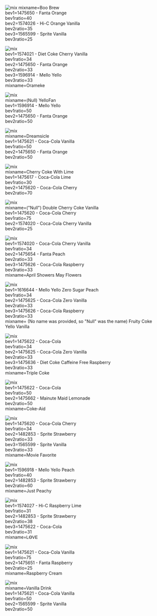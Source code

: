 ![mix](https://i.pinimg.com/564x/14/88/ff/1488ff3014b739a37e7f95ba9abc3687.jpg)
mixname=Boo Brew
<br>bev1=1475650 - Fanta Orange
<br>bev1ratio=40
<br>bev2=1574026 - Hi-C Orange Vanilla
<br>bev2ratio=35
<br>bev3=1565599 - Sprite Vanilla
<br>bev3ratio=25

![mix](https://i.pinimg.com/564x/33/29/37/33293797b2a6cc5d809aeb6b5c986f6f.jpg)
<br>bev1=1574021 - Diet Coke Cherry Vanilla
<br>bev1ratio=34
<br>bev2=1475650 - Fanta Orange
<br>bev2ratio=33
<br>bev3=1596914 - Mello Yello
<br>bev3ratio=33
<br>mixname=Orameke

![mix](https://i.pinimg.com/564x/1d/3a/48/1d3a48b9aab2a8c473cb6e787caf70a9.jpg)
<br>mixname=(Null) YelloFan
<br>bev1=1596914 - Mello Yello
<br>bev1ratio=50
<br>bev2=1475650 - Fanta Orange
<br>bev2ratio=50

![mix](https://i.pinimg.com/564x/d0/76/f8/d076f85c484fa86eb4be20b8cd3872e3.jpg)
<br>mixname=Dreamsicle
<br>bev1=1475621 - Coca-Cola Vanilla
<br>bev1ratio=50
<br>bev2=1475650 - Fanta Orange
<br>bev2ratio=50

![mix](https://i.pinimg.com/564x/ad/0f/26/ad0f268b167519479596d79fde5cd23f.jpg)
<br>mixname=Cherry Coke With Lime
<br>bev1=1475617 - Coca-Cola Lime
<br>bev1ratio=30
<br>bev2=1475620 - Coca-Cola Cherry
<br>bev2ratio=70

![mix](https://i.pinimg.com/564x/2d/84/22/2d8422c3dc6daec53760151dae389dad.jpg)
<br>mixname=("Null") Double Cherry Coke Vanilla
<br>bev1=1475620 - Coca-Cola Cherry
<br>bev1ratio=75
<br>bev2=1574020 - Coca-Cola Cherry Vanilla
<br>bev2ratio=25

![mix](https://i.pinimg.com/564x/b6/fa/ef/b6faefd340bc32f4a06c6c5c59e866a5.jpg)
<br>bev1=1574020 - Coca-Cola Cherry Vanilla
<br>bev1ratio=34
<br>bev2=1475654 - Fanta Peach
<br>bev2ratio=33
<br>bev3=1475626 - Coca-Cola Raspberry
<br>bev3ratio=33
<br>mixname=April Showers May Flowers

![mix](https://i.pinimg.com/564x/c2/51/a0/c251a05c760abac7f80dd35c5f5fb147.jpg)
<br>bev1=1616644 - Mello Yello Zero Sugar Peach
<br>bev1ratio=34
<br>bev2=1475625 - Coca-Cola Zero Vanilla
<br>bev2ratio=33
<br>bev3=1475626 - Coca-Cola Raspberry
<br>bev3ratio=33
<br>mixname= (No name was provided, so "Null" was the name) Fruity Coke Yello Vanilla

![mix](https://i.pinimg.com/564x/c3/9a/30/c39a30456c08820723faae80578fbff6.jpg)
<br>bev1=1475622 - Coca-Cola
<br>bev1ratio=34
<br>bev2=1475625 - Coca-Cola Zero Vanilla
<br>bev2ratio=33
<br>bev3=1475636 - Diet Coke Caffeine Free Raspberry
<br>bev3ratio=33
<br>mixname=Triple Coke

![mix](https://i.pinimg.com/564x/20/c8/42/20c84251808ce771e13ecac888b79b2d.jpg)
<br>bev1=1475622 - Coca-Cola
<br>bev1ratio=50
<br>bev2=1475662 - Mainute Maid Lemonade
<br>bev2ratio=50
<br>mixname=Coke-Aid

![mix](https://i.pinimg.com/564x/85/b0/ab/85b0ab30bc2893da4afbcc8feed161b2.jpg)
<br>bev1=1475620 - Coca-Cola Cherry
<br>bev1ratio=34
<br>bev2=1482853 - Sprite Strawberry
<br>bev2ratio=33
<br>bev3=1565599 - Sprite Vanilla
<br>bev3ratio=33
<br>mixname=Movie Favorite

![mix](https://i.pinimg.com/564x/bc/49/f7/bc49f75b53b4b459d197207177141e0a.jpg)
<br>bev1=1596918 - Mello Yello Peach
<br>bev1ratio=40
<br>bev2=1482853 - Sprite Strawberry
<br>bev2ratio=60
<br>mixname=Just Peachy

![mix](https://i.pinimg.com/564x/62/80/ef/6280ef9ac6a1a59ed2b0f3f51dc24ccd.jpg)
<br>bev1=1574027 - Hi-C Raspberry Lime
<br>bev1ratio=31
<br>bev2=1482853 - Sprite Strawberry
<br>bev2ratio=38
<br>bev3=1475622 - Coca-Cola
<br>bev3ratio=31
<br>mixname=ᏞᎾᏙᎬ

![mix](https://i.pinimg.com/564x/4f/b4/44/4fb444aeb76182e5b68b1d4c188aacf0.jpg)
<br>bev1=1475621 - Coca-Cola Vanilla
<br>bev1ratio=75
<br>bev2=1475651 - Fanta Raspberry
<br>bev2ratio=25
<br>mixname=Raspberry Cream

![mix](https://i.pinimg.com/564x/1a/95/75/1a95753fbefe18361726ab65cec0b312.jpg)
<br>mixname=Vanilla Drink
<br>bev1=1475621 - Coca-Cola Vanilla
<br>bev1ratio=50
<br>bev2=1565599 - Sprite Vanilla
<br>bev2ratio=50
